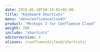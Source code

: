 ```yaml
---
date: 2015-05-10T10:34:01+02:00
title: "Keyboard Shortcuts"
menu: "menuconfluencecloud3"
product: "Mockups 3 for Confluence Cloud"
weight: 200
include: "shortcuts"
editorversion: 3
aliases: /confluence/cloud/shortcuts/
---
```

